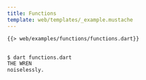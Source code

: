 ```yaml
---
title: Functions
template: web/templates/_example.mustache
---
```


<pre>
<code class="hljs dart">{{> web/examples/functions/functions.dart}}
</code>
</pre>

```bash
$ dart functions.dart
THE WREN
noiselessly.
```
